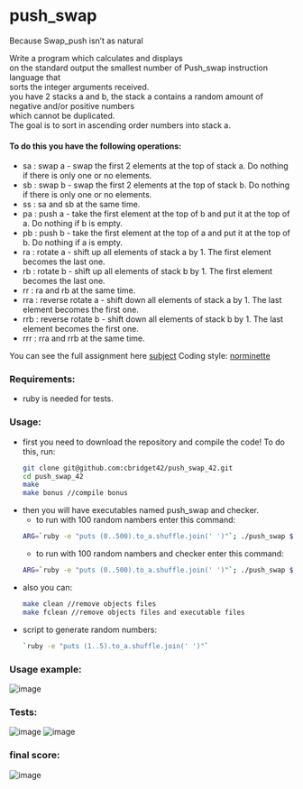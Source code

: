 # push_swap
Because Swap_push isn’t as natural

Write a program which calculates and displays  
on the standard output the smallest number of Push_swap instruction language that  
sorts the integer arguments received.  
you have 2 stacks a and b, the stack a contains a random amount of negative and/or positive numbers  
which cannot be duplicated.  
The goal is to sort in ascending order numbers into stack a.  
  
#### To do this you have the following operations:
* sa : swap a - swap the first 2 elements at the top of stack a. Do nothing if there is only one or no elements.
* sb : swap b - swap the first 2 elements at the top of stack b. Do nothing if there is only one or no elements.
* ss : sa and sb at the same time.
* pa : push a - take the first element at the top of b and put it at the top of a. Do nothing if b is empty.
* pb : push b - take the first element at the top of a and put it at the top of b. Do nothing if a is empty.
* ra : rotate a - shift up all elements of stack a by 1. The first element becomes the last one.
* rb : rotate b - shift up all elements of stack b by 1. The first element becomes the last one.
* rr : ra and rb at the same time.
* rra : reverse rotate a - shift down all elements of stack a by 1. The last element becomes the first one.
* rrb : reverse rotate b - shift down all elements of stack b by 1. The last element becomes the first one.
* rrr : rra and rrb at the same time.
  
You can see the full assignment here [subject](https://github.com/cbridget42/push_swap_42/blob/main/subject/en.subject.pdf)
Coding style: [norminette](https://github.com/cbridget42/push_swap_42/blob/main/subject/en.norm.pdf)
  
### Requirements:
* ruby is needed for tests.
  
### Usage:
* first you need to download the repository and compile the code! To do this, run:
	```bash
	git clone git@github.com:cbridget42/push_swap_42.git
	cd push_swap_42
	make
	make bonus //compile bonus
	```
* then you will have executables named push_swap and checker.
	+ to run with 100 random nambers enter this command:
  ```bash
  ARG=`ruby -e "puts (0..500).to_a.shuffle.join(' ')"`; ./push_swap $ARG
	```
	+ to run with 100 random nambers and checker enter this command:
  ```bash
  ARG=`ruby -e "puts (0..500).to_a.shuffle.join(' ')"`; ./push_swap $ARG | ./checker $ARG
	```
* also you can:
	```bash
	make clean //remove objects files
	make fclean //remove objects files and executable files
	```
* script to generate random numbers:
  ```bash
  `ruby -e "puts (1..5).to_a.shuffle.join(' ')"`
	```
  
### Usage example:
![image](https://github.com/cbridget42/push_swap_42/blob/main/images/push_swap.svg)
  
### Tests:
![image](https://github.com/cbridget42/push_swap_42/blob/main/images/Screenshot%20from%202022-11-14%2021-16-55.png)
![image](https://github.com/cbridget42/push_swap_42/blob/main/images/Screenshot%20from%202022-11-14%2021-17-42.png)
  
### final score:
![image](https://github.com/cbridget42/push_swap_42/blob/main/images/Screenshot%20from%202022-11-14%2021-20-09.png)
  
